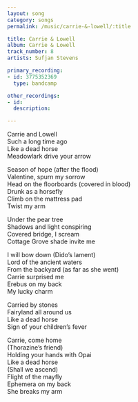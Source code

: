 ```yaml
---
layout: song
category: songs
permalink: /music/carrie-&-lowell/:title

title: Carrie & Lowell
album: Carrie & Lowell
track_number: 8
artists: Sufjan Stevens

primary_recording: 
- id: 3775352369
  type: bandcamp

other_recordings:
- id: 
  description: 

---
```


Carrie and Lowell <br>
Such a long time ago <br>
Like a dead horse <br>
Meadowlark drive your arrow

Season of hope (after the flood) <br>
Valentine, spurn my sorrow <br>
Head on the floorboards (covered in blood) <br>
Drunk as a horsefly <br>
Climb on the mattress pad <br>
Twist my arm

Under the pear tree <br>
Shadows and light conspiring <br>
Covered bridge, I scream <br>
Cottage Grove shade invite me

I will bow down (Dido’s lament) <br>
Lord of the ancient waters <br>
From the backyard (as far as she went) <br>
Carrie surprised me <br>
Erebus on my back <br>
My lucky charm

Carried by stones <br>
Fairyland all around us <br>
Like a dead horse <br>
Sign of your children’s fever

Carrie, come home <br>
(Thorazine’s friend) <br>
Holding your hands with Opai <br>
Like a dead horse <br>
(Shall we ascend) <br>
Flight of the mayfly <br>
Ephemera on my back <br>
She breaks my arm